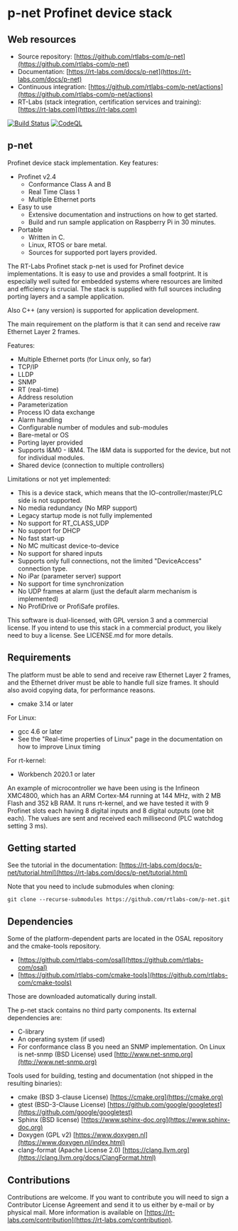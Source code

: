 p-net Profinet device stack
===========================

Web resources
-------------

* Source repository: [https://github.com/rtlabs-com/p-net](https://github.com/rtlabs-com/p-net)
* Documentation: [https://rt-labs.com/docs/p-net](https://rt-labs.com/docs/p-net)
* Continuous integration: [https://github.com/rtlabs-com/p-net/actions](https://github.com/rtlabs-com/p-net/actions)
* RT-Labs (stack integration, certification services and training): [https://rt-labs.com](https://rt-labs.com)


[![Build Status](https://github.com/rtlabs-com/p-net/workflows/Build/badge.svg?branch=master)](https://github.com/rtlabs-com/p-net/actions?workflow=Build)
[![CodeQL](https://github.com/rtlabs-com/p-net/workflows/CodeQL/badge.svg?branch=master)](https://github.com/rtlabs-com/p-net/actions?workflow=CodeQL)

p-net
-----
Profinet device stack implementation. Key features:
* Profinet v2.4
  * Conformance Class A and B
  * Real Time Class 1
  * Multiple Ethernet ports
* Easy to use
  * Extensive documentation and instructions on how to get started.
  * Build and run sample application on Raspberry Pi in 30 minutes.
* Portable
  * Written in C.
  * Linux, RTOS or bare metal.
  * Sources for supported port layers provided.

The RT-Labs Profinet stack p-net is used for Profinet device
implementations. It is easy to use and provides a small footprint. It
is especially well suited for embedded systems where resources are
limited and efficiency is crucial.
The stack is supplied with full sources including porting
layers and a sample application.

Also C++ (any version) is supported for application development.

The main requirement on the platform
is that it can send and receive raw Ethernet Layer 2 frames.

Features:
 * Multiple Ethernet ports (for Linux only, so far)
 * TCP/IP
 * LLDP
 * SNMP
 * RT (real-time)
 * Address resolution
 * Parameterization
 * Process IO data exchange
 * Alarm handling
 * Configurable number of modules and sub-modules
 * Bare-metal or OS
 * Porting layer provided
 * Supports I&M0 - I&M4. The I&M data is supported for the device, but not for
   individual modules.
 * Shared device (connection to multiple controllers)

Limitations or not yet implemented:

* This is a device stack, which means that the IO-controller/master/PLC side is
  not supported.
* No media redundancy (No MRP support)
* Legacy startup mode is not fully implemented
* No support for RT_CLASS_UDP
* No support for DHCP
* No fast start-up
* No MC multicast device-to-device
* No support for shared inputs
* Supports only full connections, not the limited "DeviceAccess" connection type.
* No iPar (parameter server) support
* No support for time synchronization
* No UDP frames at alarm (just the default alarm mechanism is implemented)
* No ProfiDrive or ProfiSafe profiles.

This software is dual-licensed, with GPL version 3 and a commercial license.
If you intend to use this stack in a commercial product, you likely need to
buy a license. See LICENSE.md for more details.


Requirements
------------
The platform must be able to send and receive raw Ethernet Layer 2 frames,
and the Ethernet driver must be able to handle full size frames. It
should also avoid copying data, for performance reasons.

* cmake 3.14 or later

For Linux:

* gcc 4.6 or later
* See the "Real-time properties of Linux" page in the documentation on how to
  improve Linux timing

For rt-kernel:

* Workbench 2020.1 or later

An example of microcontroller we have been using is the Infineon XMC4800,
which has an ARM Cortex-M4 running at 144 MHz, with 2 MB Flash and 352 kB RAM.
It runs rt-kernel, and we have tested it with 9 Profinet slots each
having 8 digital inputs and 8 digital outputs (one bit each). The values are
sent and received each millisecond (PLC watchdog setting 3 ms).


Getting started
---------------
See the tutorial in the documentation: [https://rt-labs.com/docs/p-net/tutorial.html](https://rt-labs.com/docs/p-net/tutorial.html)

Note that you need to include submodules when cloning:

```
git clone --recurse-submodules https://github.com/rtlabs-com/p-net.git
```

Dependencies
------------
Some of the platform-dependent parts are located in the OSAL repository and the
cmake-tools repository.

* [https://github.com/rtlabs-com/osal](https://github.com/rtlabs-com/osal)
* [https://github.com/rtlabs-com/cmake-tools](https://github.com/rtlabs-com/cmake-tools)

Those are downloaded automatically during install.

The p-net stack contains no third party components. Its external dependencies are:

* C-library
* An operating system (if used)
* For conformance class B you need an SNMP implementation. On Linux is
   net-snmp (BSD License) used [http://www.net-snmp.org](http://www.net-snmp.org)

Tools used for building, testing and documentation (not shipped in the resulting binaries):

* cmake (BSD 3-clause License)  [https://cmake.org](https://cmake.org)
* gtest (BSD-3-Clause License) [https://github.com/google/googletest](https://github.com/google/googletest)
* Sphinx (BSD license) [https://www.sphinx-doc.org](https://www.sphinx-doc.org)
* Doxygen (GPL v2) [https://www.doxygen.nl](https://www.doxygen.nl/index.html)
* clang-format (Apache License 2.0) [https://clang.llvm.org](https://clang.llvm.org/docs/ClangFormat.html)


Contributions
--------------
Contributions are welcome. If you want to contribute you will need to
sign a Contributor License Agreement and send it to us either by
e-mail or by physical mail. More information is available
on [https://rt-labs.com/contribution](https://rt-labs.com/contribution).
